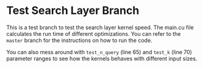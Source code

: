 # Test Search Layer Branch

This is a test branch to test the search layer kernel speed. The main.cu file calculates the run time of different optimizations. You can refer to the `master` branch for the instructions on how to run the code. 

You can also mess around with `test_n_query` (line 65) and `test_k` (line 70) parameter ranges to see how the kernels behaves with different input sizes.